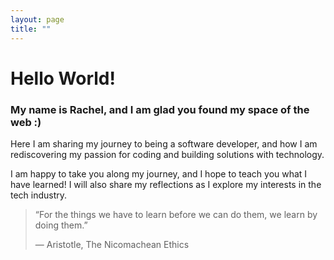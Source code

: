 ```yaml
---
layout: page
title: ""
---
```


# Hello World! 

### My name is Rachel, and I am glad you found my space of the web :)

Here I am sharing my journey to being a software developer, and how I am rediscovering my passion for coding and building solutions with technology. 

I am happy to take you along my journey, and I hope to teach you what I have learned! I will also share my reflections as I explore my interests in the tech industry. 

>“For the things we have to learn before we can do them, we learn by doing them.”
>
>― Aristotle, The Nicomachean Ethics

